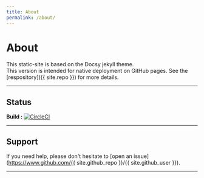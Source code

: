 ```yaml
---
title: About
permalink: /about/
---
```


# About

This static-site is based on the Docsy jekyll theme.  
This version is intended for native deployment on GitHub pages. See the [respository]({{ site.repo }}) for more details.  

--- 

## Status  

**Build :** [![CircleCI](https://circleci.com/gh/101101/kb/tree/master.svg?style=shield)](https://circleci.com/gh/101101/kb/tree/master)  

---

## Support

If you need help, please don't hesitate to [open an issue](https://www.github.com/{{ site.github_repo }}/{{ site.github_user }}).

---
 
